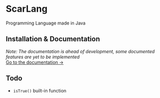# ScarLang
Programming Language made in Java

## Installation & Documentation
*Note: The documentation is ahead of development, some documented features are yet to be implemented*  
[Go to the documentation →](https://20koen02.github.io/ScarLang-Docs/)

## Todo
- `isTrue()` built-in function

